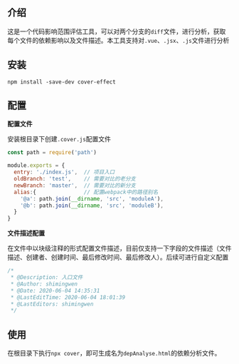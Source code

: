 ## 介绍

这是一个代码影响范围评估工具，可以对两个分支的`diff`文件，进行分析，获取每个文件的依赖影响以及文件描述。本工具支持对`.vue`、`.jsx`、`.js`文件进行分析

## 安装

`npm install -save-dev cover-effect`

## 配置
**配置文件**

安装根目录下创建`.cover.js`配置文件
```js
const path = require('path')

module.exports = {
  entry: './index.js',  // 项目入口
  oldBranch: 'test',    // 需要对比的老分支
  newBranch: 'master',  // 需要对比的新分支
  alias:{               // 配置webpack中的路径别名
    '@a': path.join(__dirname, 'src', 'moduleA'),
    '@b': path.join(__dirname, 'src', 'moduleB'),
  }
}
```

**文件描述配置**

在文件中以块级注释的形式配置文件描述，目前仅支持一下字段的文件描述（文件描述、创建者、创建时间、最后修改时间、最后修改人）。后续可进行自定义配置

```js
/*
 * @Description: 入口文件
 * @Author: shimingwen
 * @Date: 2020-06-04 14:35:31
 * @LastEditTime: 2020-06-04 18:01:39
 * @LastEditors: shimingwen
 */ 
```

## 使用
在根目录下执行`npx cover`，即可生成名为`depAnalyse.html`的依赖分析文件。